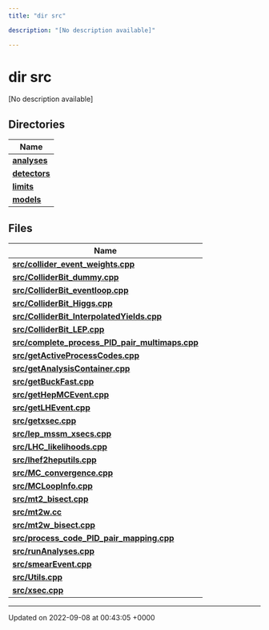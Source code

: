```yaml
---
title: "dir src"

description: "[No description available]"

---
```


# dir src

[No description available]

## Directories

| Name           |
| -------------- |
| **[analyses](/documentation/code/files/dir_ebf4efc09232e9b3baff73345d00af17/#dir-analyses)**  |
| **[detectors](/documentation/code/files/dir_ec0001d0a47d8f5e87814a0c290a00e6/#dir-detectors)**  |
| **[limits](/documentation/code/files/dir_43317e43f0d2f00527788176b6ed19bf/#dir-limits)**  |
| **[models](/documentation/code/files/dir_6a2ef1661f87480de03fb9e3f0a6d5bc/#dir-models)**  |

## Files

| Name           |
| -------------- |
| **[src/collider_event_weights.cpp](/documentation/code/files/collider__event__weights_8cpp/#file-collider-event-weights-cpp)**  |
| **[src/ColliderBit_dummy.cpp](/documentation/code/files/colliderbit__dummy_8cpp/#file-colliderbit-dummy-cpp)**  |
| **[src/ColliderBit_eventloop.cpp](/documentation/code/files/colliderbit__eventloop_8cpp/#file-colliderbit-eventloop-cpp)**  |
| **[src/ColliderBit_Higgs.cpp](/documentation/code/files/colliderbit__higgs_8cpp/#file-colliderbit-higgs-cpp)**  |
| **[src/ColliderBit_InterpolatedYields.cpp](/documentation/code/files/colliderbit__interpolatedyields_8cpp/#file-colliderbit-interpolatedyields-cpp)**  |
| **[src/ColliderBit_LEP.cpp](/documentation/code/files/colliderbit__lep_8cpp/#file-colliderbit-lep-cpp)**  |
| **[src/complete_process_PID_pair_multimaps.cpp](/documentation/code/files/complete__process__pid__pair__multimaps_8cpp/#file-complete-process-pid-pair-multimaps-cpp)**  |
| **[src/getActiveProcessCodes.cpp](/documentation/code/files/getactiveprocesscodes_8cpp/#file-getactiveprocesscodes-cpp)**  |
| **[src/getAnalysisContainer.cpp](/documentation/code/files/getanalysiscontainer_8cpp/#file-getanalysiscontainer-cpp)**  |
| **[src/getBuckFast.cpp](/documentation/code/files/getbuckfast_8cpp/#file-getbuckfast-cpp)**  |
| **[src/getHepMCEvent.cpp](/documentation/code/files/gethepmcevent_8cpp/#file-gethepmcevent-cpp)**  |
| **[src/getLHEvent.cpp](/documentation/code/files/getlhevent_8cpp/#file-getlhevent-cpp)**  |
| **[src/getxsec.cpp](/documentation/code/files/getxsec_8cpp/#file-getxsec-cpp)**  |
| **[src/lep_mssm_xsecs.cpp](/documentation/code/files/lep__mssm__xsecs_8cpp/#file-lep-mssm-xsecs-cpp)**  |
| **[src/LHC_likelihoods.cpp](/documentation/code/files/lhc__likelihoods_8cpp/#file-lhc-likelihoods-cpp)**  |
| **[src/lhef2heputils.cpp](/documentation/code/files/lhef2heputils_8cpp/#file-lhef2heputils-cpp)**  |
| **[src/MC_convergence.cpp](/documentation/code/files/mc__convergence_8cpp/#file-mc-convergence-cpp)**  |
| **[src/MCLoopInfo.cpp](/documentation/code/files/mcloopinfo_8cpp/#file-mcloopinfo-cpp)**  |
| **[src/mt2_bisect.cpp](/documentation/code/files/mt2__bisect_8cpp/#file-mt2-bisect-cpp)**  |
| **[src/mt2w.cc](/documentation/code/files/mt2w_8cc/#file-mt2w-cc)**  |
| **[src/mt2w_bisect.cpp](/documentation/code/files/mt2w__bisect_8cpp/#file-mt2w-bisect-cpp)**  |
| **[src/process_code_PID_pair_mapping.cpp](/documentation/code/files/process__code__pid__pair__mapping_8cpp/#file-process-code-pid-pair-mapping-cpp)**  |
| **[src/runAnalyses.cpp](/documentation/code/files/runanalyses_8cpp/#file-runanalyses-cpp)**  |
| **[src/smearEvent.cpp](/documentation/code/files/smearevent_8cpp/#file-smearevent-cpp)**  |
| **[src/Utils.cpp](/documentation/code/files/utils_8cpp/#file-utils-cpp)**  |
| **[src/xsec.cpp](/documentation/code/files/xsec_8cpp/#file-xsec-cpp)**  |






-------------------------------

Updated on 2022-09-08 at 00:43:05 +0000
